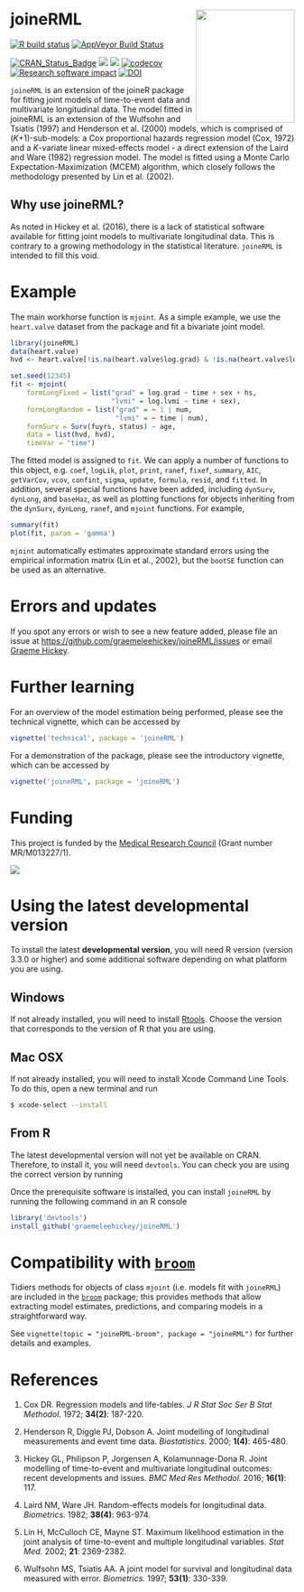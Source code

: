 
<!-- README.md is generated from README.Rmd. Please edit that file -->

# joineRML <img src="man/figures/hex.png" width = "175" height = "200" align="right" />

<!-- badges: start -->

[![R build
status](https://github.com/graemeleehickey/joineRML/workflows/R-CMD-check/badge.svg)](https://github.com/graemeleehickey/joineRML/actions)
[![AppVeyor Build
Status](https://ci.appveyor.com/api/projects/status/github/graemeleehickey/joineRML?branch=master&svg=true)](https://ci.appveyor.com/project/graemeleehickey/joineRML)
<!--[![License](https://img.shields.io/badge/License-GPL%20%28%3E=%203%29-brightgreen.svg)](http://www.gnu.org/licenses/gpl-3.0.html)-->
[![CRAN_Status_Badge](http://www.r-pkg.org/badges/version/joineRML)](https://CRAN.R-project.org/package=joineRML)
[![](http://cranlogs.r-pkg.org/badges/joineRML)](https://CRAN.R-project.org/package=joineRML)
[![](https://cranlogs.r-pkg.org/badges/grand-total/joineRML)](https://CRAN.R-project.org/package=joineRML)
[![codecov](https://codecov.io/gh/graemeleehickey/joineRML/branch/master/graph/badge.svg)](https://app.codecov.io/gh/graemeleehickey/joineRML)
[![Research software
impact](http://depsy.org/api/package/cran/joineRML/badge.svg)](http://depsy.org/package/r/joineRML)
[![DOI](https://zenodo.org/badge/DOI/10.5281/zenodo.1158231.svg)](https://doi.org/10.5281/zenodo.1158231)
<!-- badges: end -->

`joineRML` is an extension of the joineR package for fitting joint
models of time-to-event data and multivariate longitudinal data. The
model fitted in joineRML is an extension of the Wulfsohn and Tsiatis
(1997) and Henderson et al. (2000) models, which is comprised of
(*K*+1)-sub-models: a Cox proportional hazards regression model (Cox,
1972) and a *K*-variate linear mixed-effects model - a direct extension
of the Laird and Ware (1982) regression model. The model is fitted using
a Monte Carlo Expectation-Maximization (MCEM) algorithm, which closely
follows the methodology presented by Lin et al. (2002).

## Why use joineRML?

As noted in Hickey et al. (2016), there is a lack of statistical
software available for fitting joint models to multivariate longitudinal
data. This is contrary to a growing methodology in the statistical
literature. `joineRML` is intended to fill this void.

# Example

The main workhorse function is `mjoint`. As a simple example, we use the
`heart.valve` dataset from the package and fit a bivariate joint model.

``` r
library(joineRML)
data(heart.valve)
hvd <- heart.valve[!is.na(heart.valve$log.grad) & !is.na(heart.valve$log.lvmi), ]

set.seed(12345)
fit <- mjoint(
    formLongFixed = list("grad" = log.grad ~ time + sex + hs,
                         "lvmi" = log.lvmi ~ time + sex),
    formLongRandom = list("grad" = ~ 1 | num,
                          "lvmi" = ~ time | num),
    formSurv = Surv(fuyrs, status) ~ age,
    data = list(hvd, hvd),
    timeVar = "time")
```

The fitted model is assigned to `fit`. We can apply a number of
functions to this object, e.g. `coef`, `logLik`, `plot`, `print`,
`ranef`, `fixef`, `summary`, `AIC`, `getVarCov`, `vcov`, `confint`,
`sigma`, `update`, `formula`, `resid`, and `fitted`. In addition,
several special functions have been added, including `dynSurv`,
`dynLong`, and `baseHaz`, as well as plotting functions for objects
inheriting from the `dynSurv`, `dynLong`, `ranef`, and `mjoint`
functions. For example,

``` r
summary(fit)
plot(fit, param = 'gamma')
```

`mjoint` automatically estimates approximate standard errors using the
empirical information matrix (Lin et al., 2002), but the `bootSE`
function can be used as an alternative.

# Errors and updates

If you spot any errors or wish to see a new feature added, please file
an issue at <https://github.com/graemeleehickey/joineRML/issues> or
email [Graeme Hickey](mailto:graeme.hickey@liverpool.ac.uk).

# Further learning

For an overview of the model estimation being performed, please see the
technical vignette, which can be accessed by

``` r
vignette('technical', package = 'joineRML')
```

For a demonstration of the package, please see the introductory
vignette, which can be accessed by

``` r
vignette('joineRML', package = 'joineRML')
```

# Funding

This project is funded by the [Medical Research
Council](https://mrc.ukri.org) (Grant number MR/M013227/1).

![](http://www.mrc.ac.uk/mrc/includes/themes/MRC/images/template/desktop/logo.png)

# Using the latest developmental version

To install the latest **developmental version**, you will need R version
(version 3.3.0 or higher) and some additional software depending on what
platform you are using.

## Windows

If not already installed, you will need to install
[Rtools](https://cran.r-project.org/bin/windows/Rtools/). Choose the
version that corresponds to the version of R that you are using.

## Mac OSX

If not already installed, you will need to install Xcode Command Line
Tools. To do this, open a new terminal and run

``` bash
$ xcode-select --install
```

## From R

The latest developmental version will not yet be available on CRAN.
Therefore, to install it, you will need `devtools`. You can check you
are using the correct version by running

Once the prerequisite software is installed, you can install `joineRML`
by running the following command in an R console

``` r
library('devtools')
install_github('graemeleehickey/joineRML')
```

# Compatibility with [`broom`](https://github.com/tidymodels/broom/)

Tidiers methods for objects of class `mjoint` (i.e. models fit with
`joineRML`) are included in the
[`broom`](https://github.com/tidymodels/broom/) package; this provides
methods that allow extracting model estimates, predictions, and
comparing models in a straightforward way.

See `vignette(topic = "joineRML-broom", package = "joineRML")` for
further details and examples.

# References

1.  Cox DR. Regression models and life-tables. *J R Stat Soc Ser B Stat
    Methodol.* 1972; **34(2)**: 187-220.

2.  Henderson R, Diggle PJ, Dobson A. Joint modelling of longitudinal
    measurements and event time data. *Biostatistics.* 2000; **1(4)**:
    465-480.

3.  Hickey GL, Philipson P, Jorgensen A, Kolamunnage-Dona R. Joint
    modelling of time-to-event and multivariate longitudinal outcomes:
    recent developments and issues. *BMC Med Res Methodol.* 2016;
    **16(1)**: 117.

4.  Laird NM, Ware JH. Random-effects models for longitudinal data.
    *Biometrics.* 1982; **38(4)**: 963-974.

5.  Lin H, McCulloch CE, Mayne ST. Maximum likelihood estimation in the
    joint analysis of time-to-event and multiple longitudinal variables.
    *Stat Med.* 2002; **21**: 2369-2382.

6.  Wulfsohn MS, Tsiatis AA. A joint model for survival and longitudinal
    data measured with error. *Biometrics.* 1997; **53(1)**: 330-339.
